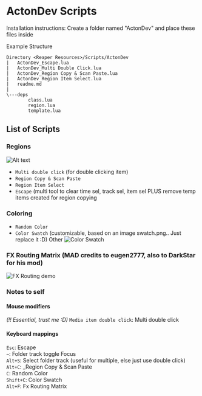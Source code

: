 # ActonDev Scripts #

Installation instructions:
Create a folder named "ActonDev" and place these files inside

Example Structure

```
Directory <Reaper Resources>/Scripts/ActonDev
|   ActonDev_Escape.lua
|   ActonDev_Multi Double Click.lua
|   ActonDev_Region Copy & Scan Paste.lua
|   ActonDev_Region Item Select.lua
|   readme.md
|
\---deps
        class.lua
        region.lua
        template.lua
```

## List of Scripts ##

### Regions ###

![Alt text](http://i.imgur.com/swu4UMv.gif)
  + `Multi double click` (for double clicking item)
  + `Region Copy & Scan Paste`
  + `Region Item Select`
  + `Escape` (multi tool to clear time sel, track sel, item sel PLUS remove temp items created for region copying

### Coloring ###

  + `Random Color`
  + `Color Swatch` (customizable, based on an image swatch.png.. Just replace it :D)
Other
![Color Swatch](http://i.imgur.com/W0aPDZM.gif)

### FX Routing Matrix (MAD credits to eugen2777, also to DarkStar for his mod) ###

![FX Routing demo](http://i.imgur.com/JU5JZTe.gif)


### Notes to self ###

#### Mouse modifiers ####

*(!! Essential, trust me :D)*
`Media item double click`: Multi double click

#### Keyboard mappings ####

`Esc`: Escape  
`~`: Folder track toggle Focus  
`Alt+S`: Select folder track (useful for multiple, else just use double click)  
`Alt+C`: _Region Copy & Scan Paste  
`C`: Random Color  
`Shift+C`: Color Swatch  
`Alt+F`: Fx Routing Matrix  
